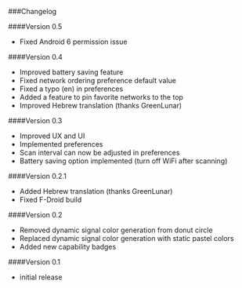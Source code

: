 ###Changelog

####Version 0.5
* Fixed Android 6 permission issue

####Version 0.4
* Improved battery saving feature
* Fixed network ordering preference default value
* Fixed a typo (en) in preferences
* Added a feature to pin favorite networks to the top
* Improved Hebrew translation (thanks GreenLunar)

####Version 0.3
* Improved UX and UI
* Implemented preferences
* Scan interval can now be adjusted in preferences
* Battery saving option implemented (turn off WiFi after scanning)

####Version 0.2.1
* Added Hebrew translation (thanks GreenLunar)
* Fixed F-Droid build

####Version 0.2
* Removed dynamic signal color generation from donut circle
* Replaced dynamic signal color generation with static pastel colors
* Added new capability badges

####Version 0.1
* initial release 
